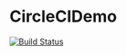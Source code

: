 # CircleCIDemo
[![Build Status](http://circleci-badges-max.herokuapp.com/img/sevakkalpesh315/CircleCIDemo?token=)](https://circleci.com/gh/sevakkalpesh315/CircleCIDemo)

